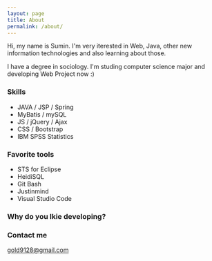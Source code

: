 ```yaml
---
layout: page
title: About
permalink: /about/
---
```


Hi, my name is Sumin. I'm very iterested in Web, Java, other new information technologies and also learning about those.

I have a degree in sociology. I'm studing computer science major and developing Web Project now :)


### Skills

- JAVA / JSP / Spring
- MyBatis / mySQL
- JS / jQuery / Ajax
- CSS / Bootstrap
- IBM SPSS Statistics


### Favorite tools

- STS for Eclipse
- HeidiSQL
- Git Bash
- Justinmind
- Visual Studio Code


### Why do you lkie developing?



### Contact me

[gold9128@gmail.com](mailto:gold9128@gmail.com)
